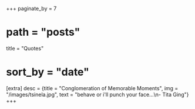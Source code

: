 +++
paginate_by = 7
# path = "posts"
title = "Quotes"
# sort_by = "date"

[extra]
desc = {title = "Conglomeration of Memorable Moments", img = "/images/tsinela.jpg", text = "behave or i'll punch your face...\n- Tita Ging"}
+++
